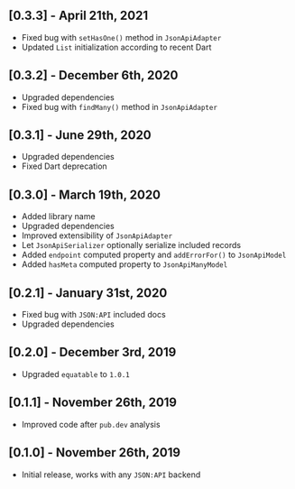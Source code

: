 ## [0.3.3] - April 21th, 2021

* Fixed bug with `setHasOne()` method in `JsonApiAdapter`
* Updated `List` initialization according to recent Dart 

## [0.3.2] - December 6th, 2020

* Upgraded dependencies
* Fixed bug with `findMany()` method in `JsonApiAdapter` 

## [0.3.1] - June 29th, 2020

* Upgraded dependencies
* Fixed Dart deprecation

## [0.3.0] - March 19th, 2020

* Added library name
* Upgraded dependencies
* Improved extensibility of `JsonApiAdapter`
* Let `JsonApiSerializer` optionally serialize included records
* Added `endpoint` computed property and `addErrorFor()` to `JsonApiModel`
* Added `hasMeta` computed property to `JsonApiManyModel`

## [0.2.1] - January 31st, 2020

* Fixed bug with `JSON:API` included docs
* Upgraded dependencies

## [0.2.0] - December 3rd, 2019

* Upgraded `equatable` to `1.0.1`

## [0.1.1] - November 26th, 2019

* Improved code after `pub.dev` analysis

## [0.1.0] - November 26th, 2019

* Initial release, works with any `JSON:API` backend
